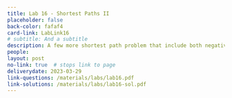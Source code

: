 ```yaml
---
title: Lab 16 - Shortest Paths II 
placeholder: false
back-color: fafaf4
card-link: LabLink16
# subtitle: And a subtitle
description: A few more shortest path problem that include both negative edges and cycles potentially requiring algorithms other than Djikstra's.
people:
layout: post
no-link: true  # stops link to page 
deliverydate: 2023-03-29
link-questions: /materials/labs/lab16.pdf
link-solutions: /materials/labs/lab16-sol.pdf
---
```










